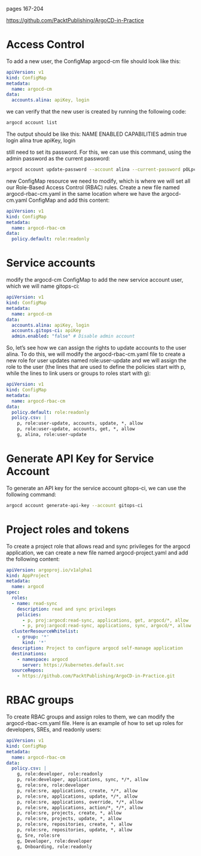 pages 167-204

https://github.com/PacktPublishing/ArgoCD-in-Practice

# Access Control
To add a new user, the ConfigMap argocd-cm file should look like this:
```yaml
apiVersion: v1
kind: ConfigMap
metadata:
  name: argocd-cm
data:
  accounts.alina: apiKey, login
```

we can verify that the new user is created by running the following code:
```bash
argocd account list
```
The output should be like this:
NAME   ENABLED CAPABILITIES
admin  true    login
alina  true    apiKey, login

still need to set its password.
For this, we can use this command, using the admin password as the current password:
```bash
argocd account update-password --account alina --current-password pOLpcl9ah90dViCD --new-password k8pL-xzE3WMexWm3cT8tmn
```

new ConfigMap resource we need to modify, which is where we will set all our Role-Based Access Control (RBAC) rules. Create a new file named argocd-rbac-cm.yaml in the same location where we have the argocd-cm.yaml ConfigMap and add this content:

```yaml
apiVersion: v1
kind: ConfigMap
metadata:
  name: argocd-rbac-cm
data:
  policy.default: role:readonly
```

# Service accounts

modify the argocd-cm ConfigMap to add the new service account user, which we will name gitops-ci:
```yaml
apiVersion: v1
kind: ConfigMap
metadata:
  name: argocd-cm
data:
  accounts.alina: apiKey, login
  accounts.gitops-ci: apiKey
  admin.enabled: "false" # Disable admin account
```

So, let’s see how we can assign the rights to update accounts to the user
alina. To do this, we will modify the argocd-rbac-cm.yaml file to create a
new role for user updates named role:user-update and we will assign the
role to the user (the lines that are used to define the policies start with p,
while the lines to link users or groups to roles start with g):
```yaml
apiVersion: v1
kind: ConfigMap
metadata:
  name: argocd-rbac-cm
data:
  policy.default: role:readonly
  policy.csv: |
    p, role:user-update, accounts, update, *, allow
    p, role:user-update, accounts, get, *, allow
    g, alina, role:user-update
```

# Generate API Key for Service Account
To generate an API key for the service account gitops-ci, we can use the following command:
```bash
argocd account generate-api-key --account gitops-ci
```

# Project roles and tokens
To create a project role that allows read and sync privileges for the argocd application, we can create a new file named argocd-project.yaml and add the following content:

```yaml
apiVersion: argoproj.io/v1alpha1
kind: AppProject
metadata:
  name: argocd
spec:
  roles:
  - name: read-sync
    description: read and sync privileges
    policies:
      - p, proj:argocd:read-sync, applications, get, argocd/*, allow
      - p, proj:argocd:read-sync, applications, sync, argocd/*, allow
  clusterResourceWhitelist:
    - group: '*'
      kind: '*'
  description: Project to configure argocd self-manage application
  destinations:
    - namespace: argocd
      server: https://kubernetes.default.svc
  sourceRepos:
    - https://github.com/PacktPublishing/ArgoCD-in-Practice.git
```

# RBAC groups
To create RBAC groups and assign roles to them, we can modify the argocd-rbac-cm.yaml file. Here is an example of how to set up roles for developers, SREs, and readonly users:

```yaml
apiVersion: v1
kind: ConfigMap
metadata:
  name: argocd-rbac-cm
data:
  policy.csv: |
    g, role:developer, role:readonly
    p, role:developer, applications, sync, */*, allow
    g, role:sre, role:developer
    p, role:sre, applications, create, */*, allow
    p, role:sre, applications, update, */*, allow
    p, role:sre, applications, override, */*, allow
    p, role:sre, applications, action/*, */*, allow
    p, role:sre, projects, create, *, allow
    p, role:sre, projects, update, *, allow
    p, role:sre, repositories, create, *, allow
    p, role:sre, repositories, update, *, allow
    g, Sre, role:sre
    g, Developer, role:developer
    g, Onboarding, role:readonly
```

